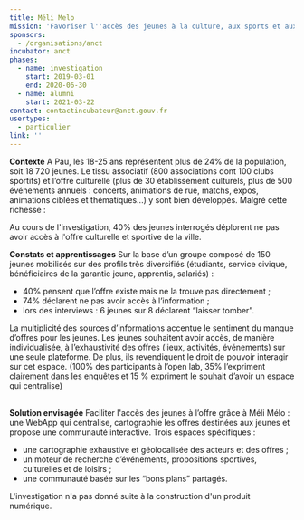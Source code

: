 ```yaml
---
title: Méli Melo
mission: 'Favoriser l''accès des jeunes à la culture, aux sports et aux loisirs '
sponsors:
  - /organisations/anct
incubator: anct
phases:
  - name: investigation
    start: 2019-03-01
    end: 2020-06-30
  - name: alumni
    start: 2021-03-22
contact: contactincubateur@anct.gouv.fr
usertypes:
  - particulier
link: ''
---
```

**Contexte**
A Pau, les 18-25 ans représentent plus de 24% de la population, soit 18 720 jeunes.
Le tissu associatif (800 associations dont 100 clubs sportifs) et l’offre culturelle (plus de 30
établissement culturels, plus de 500 événements annuels : concerts, animations de rue, matchs,
expos, animations ciblées et thématiques...) y sont bien développés. Malgré cette richesse :

Au cours de l'investigation, 40% des jeunes interrogés déplorent ne pas avoir accès à l'offre culturelle et sportive de la ville.

**Constats et apprentissages**
Sur la base d’un groupe composé de 150 jeunes mobilisés sur des profils très diversifiés (étudiants,
service civique, bénéficiaires de la garantie jeune, apprentis, salariés) :

- 40% pensent que l’offre existe mais ne la trouve pas directement ;
- 74% déclarent ne pas avoir accès à l’information ;
- lors des interviews : 6 jeunes sur 8 déclarent “laisser tomber”.

La multiplicité des sources d’informations accentue le sentiment du manque d’offres pour les jeunes.
Les jeunes souhaitent avoir accès, de manière individualisée, à l’exhaustivité des offres (lieux,
activités, événements) sur une seule plateforme. De plus, ils revendiquent le droit de pouvoir
interagir sur cet espace. (100% des participants à l’open lab, 35% l’expriment clairement dans
les enquêtes et 15 % expriment le souhait d’avoir un espace qui centralise)

\
**Solution envisagée**
Faciliter l'accès des jeunes à l’offre grâce à Méli Mélo : une WebApp qui centralise,
cartographie les offres destinées aux jeunes et propose une communauté interactive.
Trois espaces spécifiques :

- une cartographie exhaustive et géolocalisée des acteurs et des offres ;
- un moteur de recherche d’événements, propositions sportives, culturelles et de loisirs ;
- une communauté basée sur les “bons plans” partagés.

L'investigation n'a pas donné suite à la construction d'un produit numérique.

